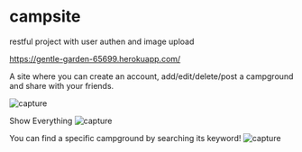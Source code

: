 # campsite
restful project with user authen and image upload

https://gentle-garden-65699.herokuapp.com/

A site where you can create an account, add/edit/delete/post a campground and share with your friends.

![capture](https://user-images.githubusercontent.com/28064695/38194500-b1dd75cc-362c-11e8-9683-531d61e531ff.PNG)

Show Everything
![capture](https://user-images.githubusercontent.com/28064695/38194477-9a9566b8-362c-11e8-99cd-95a2e85674d7.PNG)

You can find a specific campground by searching its keyword!
![capture](https://user-images.githubusercontent.com/28064695/38194519-d6813094-362c-11e8-9837-793ee9d109c7.PNG)
